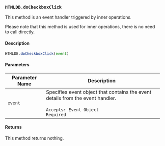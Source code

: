 ### `HTMLDB.doCheckboxClick`

This method is an event handler triggered by inner operations.

Please note that this method is used for inner operations, there is no need to call directly.

#### Description

```javascript
HTMLDB.doCheckboxClick(event)
```

#### Parameters

| Parameter Name             | Description                               |
| -------------------------- | ----------------------------------------- |
| `event` | Specifies event object that contains the event details from the event handler.<br><br>`Accepts: Event Object`<br>`Required` |

#### Returns

This method returns nothing.